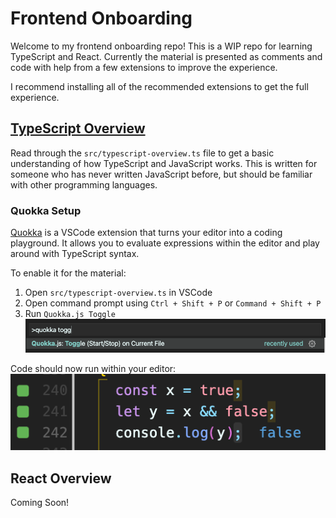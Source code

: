 # Frontend Onboarding

Welcome to my frontend onboarding repo! This is a WIP repo for learning
TypeScript and React. Currently the material is presented as comments and
code with help from a few extensions to improve the experience.

I recommend installing all of the recommended extensions to get the full experience.

## [TypeScript Overview](./src/typescript-overview.ts)

Read through the `src/typescript-overview.ts` file to
get a basic understanding of how TypeScript and JavaScript works. This is
written for someone who has never written JavaScript before, but should be
familiar with other programming languages.

### Quokka Setup

[Quokka](https://quokkajs.com/docs/index.html) is a VSCode extension that
turns your editor into a coding playground. It allows you to evaluate
expressions within the editor and play around with TypeScript syntax.

To enable it for the material:

1. Open `src/typescript-overview.ts` in VSCode
2. Open command prompt using `Ctrl + Shift + P` or `Command + Shift + P`
3. Run `Quokka.js Toggle`
![Image of command prompt running Quokka](images/quokka.png)

Code should now run within your editor:
![Image of code using Quokka](images/quokka-code.png)

## React Overview

Coming Soon!
